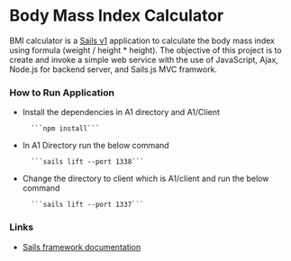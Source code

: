 
# Body Mass Index Calculator 

BMI calculator is a [Sails v1](https://sailsjs.com) application to calculate the body mass index using formula (weight / height * height).  The objective of this project is to create and invoke a simple web service  with the use of JavaScript, Ajax, Node.js for backend server, and Sails.js MVC framwork.

### How to Run Application
+ Install the dependencies in A1 directory and A1/Client

		```npm install```
    
+ In A1 Directory run the below command

		```sails lift --port 1338```

+ Change the directory to client which is A1/client and run the below command

		```sails lift --port 1337```


### Links

+ [Sails framework documentation](https://sailsjs.com/get-started)

